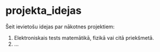 ﻿# projekta_idejas

Šeit ievietošu idejas par nākotnes projektiem:

1. Elektroniskais tests matemātikā, fizikā vai citā priekšmetā.
2. ...
